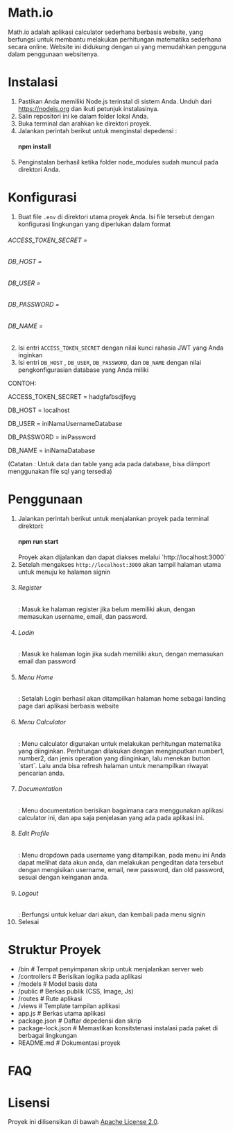 # Math.io

Math.io adalah aplikasi calculator sederhana berbasis website, yang berfungsi untuk membantu melakukan perhitungan matematika sederhana secara online. Website ini didukung dengan ui yang memudahkan pengguna dalam penggunaan websitenya.

# Instalasi

1. Pastikan Anda memiliki Node.js terinstal di sistem Anda. Unduh dari https://nodejs.org  dan ikuti petunjuk instalasinya.
2. Salin repositori ini ke dalam folder lokal Anda.
3. Buka terminal dan arahkan ke direktori proyek.
4. Jalankan perintah berikut untuk menginstal depedensi :
   <h4>npm install</h4>
5. Penginstalan berhasil ketika folder node_modules sudah muncul pada direktori Anda.

# Konfigurasi
1. Buat file `.env` di direktori utama proyek Anda. Isi file tersebut dengan konfigurasi lingkungan yang diperlukan dalam format
  <h6>ACCESS_TOKEN_SECRET = </h6>
  <h6>DB_HOST = </h6>
  <h6>DB_USER = </h6>
  <h6>DB_PASSWORD = </h6>
  <h6>DB_NAME = </h6>
  
2. Isi entri `ACCESS_TOKEN_SECRET` dengan nilai kunci rahasia JWT yang Anda inginkan
3. Isi entri `DB_HOST` , `DB_USER`, `DB_PASSWORD`, dan `DB_NAME` dengan nilai pengkonfigurasian database yang Anda miliki

CONTOH:
<p>ACCESS_TOKEN_SECRET = hadgfafbsdjfeyg</p>
<p>DB_HOST = localhost</p>
<p>DB_USER = iniNamaUsernameDatabase</p>
<p>DB_PASSWORD = iniPassword</p>
<p>DB_NAME = iniNamaDatabase</p>

(Catatan : Untuk data dan table yang ada pada database, bisa diimport menggunakan file sql yang tersedia)

# Penggunaan
1. Jalankan perintah berikut untuk menjalankan proyek pada terminal direktori:
   <h4>npm run start</h4>
   Proyek akan dijalankan dan dapat diakses melalui `http://localhost:3000`
2. Setelah mengakses `http://localhost:3000` akan tampil halaman utama untuk menuju ke halaman signin
3. <h6>Register</h6> : Masuk ke halaman register jika belum memiliki akun, dengan memasukan username, email, dan password.
4. <h6>Lodin</h6> : Masuk ke halaman login jika sudah memiliki akun, dengan memasukan email dan password
5. <h6>Menu Home</h6> : Setalah Login berhasil akan ditampilkan halaman home sebagai landing page dari aplikasi berbasis website
6. <h6>Menu Calculator</h6> : Menu calculator digunakan untuk melakukan perhitungan matematika yang diinginkan. Perhitungan dilakukan dengan menginputkan number1, number2, dan jenis operation yang diinginkan, lalu menekan button `start`. Lalu anda bisa refresh halaman untuk menampilkan riwayat pencarian anda.
7. <h6>Documentation</h6> : Menu documentation berisikan bagaimana cara menggunakan aplikasi calculator ini, dan apa saja penjelasan yang ada pada aplikasi ini.
8. <h6>Edit Profile</h6> : Menu dropdown pada username yang ditampilkan, pada menu ini Anda dapat melihat data akun anda, dan melakukan pengeditan data tersebut dengan mengisikan username, email, new password, dan old password, sesuai dengan keinganan anda.
9. <h6>Logout</h6> : Berfungsi untuk keluar dari akun, dan kembali pada menu signin
10. Selesai

# Struktur Proyek
- /bin               # Tempat penyimpanan skrip untuk menjalankan server web
- /controllers       # Berisikan logika pada aplikasi
- /models            # Model basis data
- /public            # Berkas publik (CSS, Image, Js)
- /routes            # Rute aplikasi
- /views             # Template tampilan aplikasi
- app.js             # Berkas utama aplikasi
- package.json       # Daftar depedensi dan skrip
- package-lock.json  # Memastikan konsitstenasi instalasi pada paket di berbagai lingkungan
- README.md          # Dokumentasi proyek

# FAQ

# Lisensi
Proyek ini dilisensikan di bawah [Apache License 2.0](LICENSE.txt).
